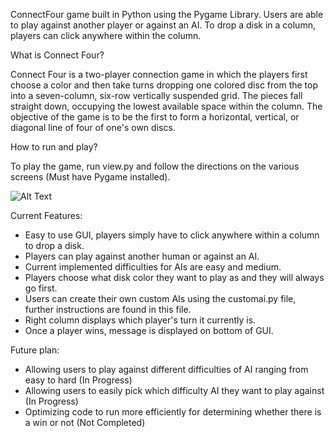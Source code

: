 ConnectFour game built in Python using the Pygame Library. Users are able to play against another player or against an AI. To drop a disk in a column, players can click anywhere within the column.


What is Connect Four?

Connect Four is a two-player connection game in which the players first choose a color and then take turns dropping one colored disc from the top into a seven-column, six-row vertically suspended grid. The pieces fall straight down, occupying the lowest available space within the column. The objective of the game is to be the first to form a horizontal, vertical, or diagonal line of four of one's own discs.

How to run and play?

To play the game, run view.py and follow the directions on the various screens (Must have Pygame installed).

![Alt Text](https://media.giphy.com/media/Y4cSYZKryW9JNsJMEz/giphy.gif)

Current Features:
- Easy to use GUI, players simply have to click anywhere within a column to drop a disk.
- Players can play against another human or against an AI.
- Current implemented difficulties for AIs are easy and medium.
- Players choose what disk color they want to play as and they will always go first.
- Users can create their own custom AIs using the customai.py file, further instructions are found in this file.
- Right column displays which player's turn it currently is.
- Once a player wins, message is displayed on bottom of GUI.

Future plan: 
- Allowing users to play against different difficulties of AI ranging from easy to hard (In Progress)
- Allowing users to easily pick which difficulty AI they want to play against (In Progress)
- Optimizing code to run more efficiently for determining whether there is a win or not (Not Completed)



